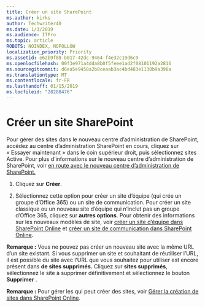 ```yaml
---
title: Créer un site SharePoint
ms.author: kirks
author: Techwriter40
ms.date: 1/3/2019
ms.audience: ITPro
ms.topic: article
ROBOTS: NOINDEX, NOFOLLOW
localization_priority: Priority
ms.assetid: e62b9f80-b017-42dc-9464-f4e32c19d6c9
ms.openlocfilehash: 00f3e971a4dda8b0f5feee1ad2f08101192a2816
ms.sourcegitcommit: d6ea5e9458a2b8ceaab3ac4bd483e1130b9a398a
ms.translationtype: MT
ms.contentlocale: fr-FR
ms.lasthandoff: 01/15/2019
ms.locfileid: "28288476"
---
```

# <a name="create-a-sharepoint-site"></a>Créer un site SharePoint

Pour gérer des sites dans le nouveau centre d’administration de SharePoint, accédez au centre d’administration SharePoint en cours, cliquez sur « Essayer maintenant » dans le coin supérieur droit, puis sélectionnez sites Active. Pour plus d’informations sur le nouveau centre d’administration de SharePoint, voir [en route avec le nouveau centre d’administration de SharePoint.](https://docs.microsoft.com/en-us/sharepoint/get-started-new-admin-center)
  
1. Cliquez sur **Créer**. 
    
2. Sélectionnez cette option pour créer un site d’équipe (qui crée un groupe d’Office 365) ou un site de communication. Pour créer un site classique ou un nouveau site d’équipe qui n’inclut pas un groupe d’Office 365, cliquez sur **autres options**. Pour obtenir des informations sur les nouveaux modèles de site, voir [créer un site d’équipe dans SharePoint Online](https://support.office.com/en-us/article/create-a-team-site-in-sharepoint-ef10c1e7-15f3-42a3-98aa-b5972711777d?ui=en-US&amp;rs=en-US&amp;ad=US) et [créer un site de communication dans SharePoint Online](https://support.office.com/article/7fb44b20-a72f-4d2c-9173-fc8f59ba50eb).
  
 **Remarque :** Vous ne pouvez pas créer un nouveau site avec la même URL d’un site existant. Si vous supprimer un site et souhaitant de réutiliser l’URL, il est possible du site avec l’URL que vous souhaitez pour utiliser est encore présent dans **de sites supprimés.** Cliquez sur **sites supprimés**, sélectionnez le site à supprimer définitivement et sélectionnez le bouton **Supprimer** . 
  
 **Remarque :** Pour gérer les qui peut créer des sites, voir [Gérer la création de sites dans SharePoint Online](https://docs.microsoft.com/en-us/sharepoint/manage-site-creation).
    

